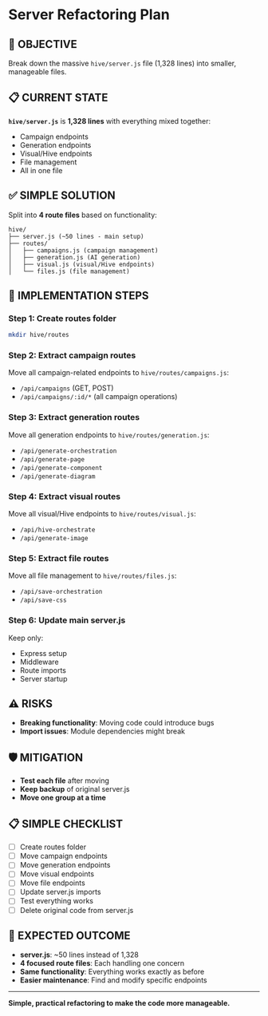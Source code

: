 # Server Refactoring Plan

## **🎯 OBJECTIVE**

Break down the massive `hive/server.js` file (1,328 lines) into smaller, manageable files.

## **📋 CURRENT STATE**

**`hive/server.js`** is **1,328 lines** with everything mixed together:

- Campaign endpoints
- Generation endpoints
- Visual/Hive endpoints
- File management
- All in one file

## **✅ SIMPLE SOLUTION**

Split into **4 route files** based on functionality:

```
hive/
├── server.js (~50 lines - main setup)
├── routes/
│   ├── campaigns.js (campaign management)
│   ├── generation.js (AI generation)
│   ├── visual.js (visual/Hive endpoints)
│   └── files.js (file management)
```

## **🚀 IMPLEMENTATION STEPS**

### **Step 1: Create routes folder**

```bash
mkdir hive/routes
```

### **Step 2: Extract campaign routes**

Move all campaign-related endpoints to `hive/routes/campaigns.js`:

- `/api/campaigns` (GET, POST)
- `/api/campaigns/:id/*` (all campaign operations)

### **Step 3: Extract generation routes**

Move all generation endpoints to `hive/routes/generation.js`:

- `/api/generate-orchestration`
- `/api/generate-page`
- `/api/generate-component`
- `/api/generate-diagram`

### **Step 4: Extract visual routes**

Move all visual/Hive endpoints to `hive/routes/visual.js`:

- `/api/hive-orchestrate`
- `/api/generate-image`

### **Step 5: Extract file routes**

Move all file management to `hive/routes/files.js`:

- `/api/save-orchestration`
- `/api/save-css`

### **Step 6: Update main server.js**

Keep only:

- Express setup
- Middleware
- Route imports
- Server startup

## **⚠️ RISKS**

- **Breaking functionality**: Moving code could introduce bugs
- **Import issues**: Module dependencies might break

## **🛡️ MITIGATION**

- **Test each file** after moving
- **Keep backup** of original server.js
- **Move one group at a time**

## **📋 SIMPLE CHECKLIST**

- [ ] Create routes folder
- [ ] Move campaign endpoints
- [ ] Move generation endpoints
- [ ] Move visual endpoints
- [ ] Move file endpoints
- [ ] Update server.js imports
- [ ] Test everything works
- [ ] Delete original code from server.js

## **🎯 EXPECTED OUTCOME**

- **server.js**: ~50 lines instead of 1,328
- **4 focused route files**: Each handling one concern
- **Same functionality**: Everything works exactly as before
- **Easier maintenance**: Find and modify specific endpoints

---

**Simple, practical refactoring to make the code more manageable.**
